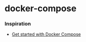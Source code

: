 # docker-compose

### Inspiration

- [Get started with Docker Compose](https://docs.docker.com/compose/gettingstarted)
